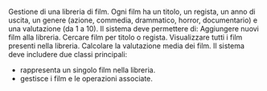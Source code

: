 Gestione di una libreria di film. Ogni film ha un titolo, un regista, un anno di uscita, un genere (azione, commedia, drammatico, horror, documentario) e una valutazione (da 1 a 10). Il sistema deve permettere di:
Aggiungere nuovi film alla libreria.
Cercare film per titolo o regista.
Visualizzare tutti i film presenti nella libreria.
Calcolare la valutazione media dei film.
Il sistema deve includere due classi principali:
- rappresenta un singolo film nella libreria.
- gestisce i film e le operazioni associate.